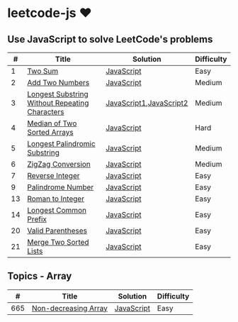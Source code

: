 # leetcode-js &hearts;

## Use JavaScript to solve LeetCode's problems

| # | Title | Solution | Difficulty |
|---| ----- | -------- | ---------- |
|1|[Two Sum](https://leetcode.com/problems/two-sum/description/)| [JavaScript](./algorithms/_001_twoSum.js)|Easy|
|2|[Add Two Numbers](https://leetcode.com/problems/add-two-numbers/description/)| [JavaScript](./algorithms/_002_addTwoNumbers.js)|Medium|
|3|[Longest Substring Without Repeating Characters](https://leetcode.com/problems/longest-substring-without-repeating-characters/description/)| [JavaScript1](./algorithms/_003_lengthOfLongestSubstring1.js),[JavaScript2](./algorithms/_003_lengthOfLongestSubstring2.js)|Medium|
|4|[Median of Two Sorted Arrays](https://leetcode.com/problems/median-of-two-sorted-arrays/description/)| [JavaScript](./algorithms/_004_findMedianSortedArrays.js)|Hard|
|5|[Longest Palindromic Substring](https://leetcode.com/problems/longest-palindromic-substring/description/)| [JavaScript](./algorithms/_005_longestPalindrome.js)|Medium|
|6|[ZigZag Conversion](https://leetcode.com/problems/zigzag-conversion/description/)| [JavaScript](./algorithms/_006_convert.js)|Medium|
|7|[Reverse Integer](https://leetcode.com/problems/reverse-integer/description/)| [JavaScript](./algorithms/_007_reverse.js)|Easy|
|9|[Palindrome Number](https://leetcode.com/problems/palindrome-number/description/)| [JavaScript](./algorithms/_009_isPalindrome.js)|Easy|
|13|[Roman to Integer](https://leetcode.com/problems/roman-to-integer/description/)| [JavaScript](./algorithms/_013_romanToInt.js)|Easy|
|14|[Longest Common Prefix](https://leetcode.com/problems/longest-common-prefix/description/)| [JavaScript](./algorithms/_014_longestCommonPrefix.js)|Easy|
|20|[Valid Parentheses](https://leetcode.com/problems/valid-parentheses/description/)| [JavaScript](./algorithms/_020_isValid.js)|Easy|
|21|[Merge Two Sorted Lists](https://leetcode.com/problems/merge-two-sorted-lists/description/)| [JavaScript](./algorithms/_021_mergeTwoLists.js)|Easy|

## Topics - Array

| # | Title | Solution | Difficulty |
|---| ----- | -------- | ---------- |
|665|[Non-decreasing Array](https://leetcode.com/problems/non-decreasing-array/description/)| [JavaScript](./algorithms/_661_checkPossibility.js)|Easy|
